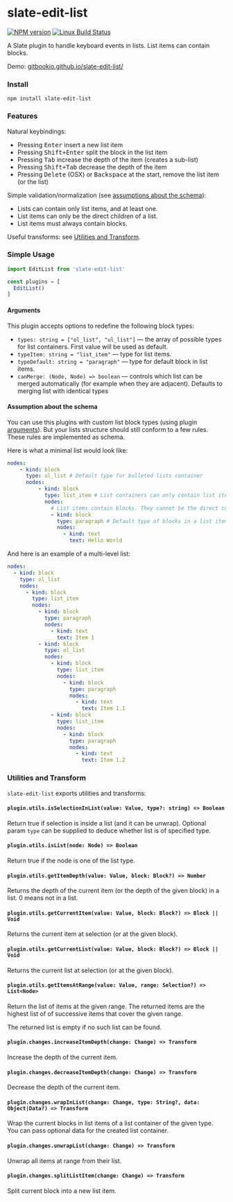 # slate-edit-list

[![NPM version](https://badge.fury.io/js/slate-edit-list.svg)](http://badge.fury.io/js/slate-edit-list)
[![Linux Build Status](https://travis-ci.org/GitbookIO/slate-edit-list.png?branch=master)](https://travis-ci.org/GitbookIO/slate-edit-list)

A Slate plugin to handle keyboard events in lists. List items can contain blocks.

Demo: [gitbookio.github.io/slate-edit-list/](https://gitbookio.github.io/slate-edit-list/)

### Install

```
npm install slate-edit-list
```

### Features

Natural keybindings:

- Pressing <kbd>Enter</kbd> insert a new list item
- Pressing <kbd>Shift+Enter</kbd> split the block in the list item
- Pressing <kbd>Tab</kbd> increase the depth of the item (creates a sub-list)
- Pressing <kbd>Shift+Tab</kbd> decrease the depth of the item
- Pressing <kbd>Delete</kbd> (OSX) or <kbd>Backspace</kbd> at the start, remove the list item (or the list)

Simple validation/normalization (see [assumptions about the schema](#assumption-about-the-schema)):

- Lists can contain only list items, and at least one.
- List items can only be the direct children of a list.
- List items must always contain blocks.

Useful transforms: see [Utilities and Transform](#utilities-and-transform).

### Simple Usage

```js
import EditList from 'slate-edit-list'

const plugins = [
  EditList()
]
```

#### Arguments

This plugin accepts options to redefine the following block types:

- `types: string = ["ol_list", "ul_list"]` — the array of possible types for list containers. First value will be used as default.
- `typeItem: string = "list_item"` — type for list items.
- `typeDefault: string = "paragraph"` — type for default block in list items.
- `canMerge: (Node, Node) => boolean` — controls which list can be merged automatically (for example when they are adjacent). Defaults to merging list with identical types


#### Assumption about the schema

You can use this plugins with custom list block types (using plugin [arguments](#arguments)). But your lists structure should still conform to a few rules. These rules are implemented as schema.

Here is what a minimal list would look like:


```yaml
nodes:
    - kind: block
      type: ul_list # Default type for bulleted lists container
      nodes:
          - kind: block
            type: list_item # List containers can only contain list items
            nodes:
              # List items contain blocks. They cannot be the direct container of text.
              - kind: block
                type: paragraph # Default type of blocks in a list item
                nodes:
                  - kind: text
                    text: Hello World
```

And here is an example of a multi-level list:

```yaml
nodes:
  - kind: block
    type: ol_list
    nodes:
      - kind: block
        type: list_item
        nodes:
          - kind: block
            type: paragraph
            nodes:
              - kind: text
                text: Item 1
          - kind: block
            type: ol_list
            nodes:
              - kind: block
                type: list_item
                nodes:
                  - kind: block
                    type: paragraph
                    nodes:
                      - kind: text
                        text: Item 1.1
              - kind: block
                type: list_item
                nodes:
                  - kind: block
                    type: paragraph
                    nodes:
                      - kind: text
                        text: Item 1.2
```

### Utilities and Transform

`slate-edit-list` exports utilities and transforms:

#### `plugin.utils.isSelectionInList(value: Value, type?: string) => Boolean`

Return true if selection is inside a list (and it can be unwrap). Optional param `type` can be supplied to deduce whether list is of specified type.

#### `plugin.utils.isList(node: Node) => Boolean`

Return true if the node is one of the list type.

#### `plugin.utils.getItemDepth(value: Value, block: Block?) => Number`

Returns the depth of the current item (or the depth of the given block) in a list. 0 means not in a list.

#### `plugin.utils.getCurrentItem(value: Value, block: Block?) => Block || Void`

Returns the current item at selection (or at the given block).

#### `plugin.utils.getCurrentList(value: Value, block: Block?) => Block || Void`

Returns the current list at selection (or at the given block).

#### `plugin.utils.getItemsAtRange(value: Value, range: Selection?) => List<Node>`

Return the list of items at the given range. The returned items are the highest list of of successive items that cover the given range.

The returned list is empty if no such list can be found.

#### `plugin.changes.increaseItemDepth(change: Change) => Transform`

Increase the depth of the current item.

#### `plugin.changes.decreaseItemDepth(change: Change) => Transform`

Decrease the depth of the current item.

#### `plugin.changes.wrapInList(change: Change, type: String?, data: Object|Data?) => Transform`

Wrap the current blocks in list items of a list container of the given type. You can pass optional data for the created list container.

#### `plugin.changes.unwrapList(change: Change) => Transform`

Unwrap all items at range from their list.

#### `plugin.changes.splitListItem(change: Change) => Transform`

Split current block into a new list item.
